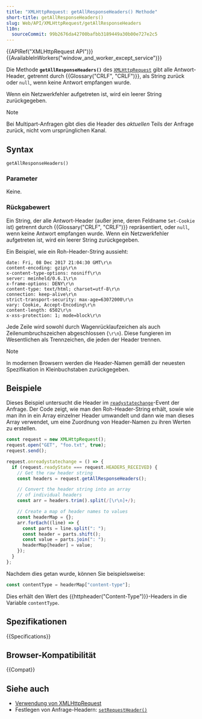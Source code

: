 ```yaml
---
title: "XMLHttpRequest: getAllResponseHeaders() Methode"
short-title: getAllResponseHeaders()
slug: Web/API/XMLHttpRequest/getAllResponseHeaders
l10n:
  sourceCommit: 99b2676da42700bafbb3189449a30b00e727e2c5
---
```


{{APIRef("XMLHttpRequest API")}} {{AvailableInWorkers("window_and_worker_except_service")}}

Die Methode **`getAllResponseHeaders()`** des [`XMLHttpRequest`](/de/docs/Web/API/XMLHttpRequest) gibt alle Antwort-Header, getrennt durch {{Glossary("CRLF", "CRLF")}}, als String zurück oder `null`, wenn keine Antwort empfangen wurde.

Wenn ein Netzwerkfehler aufgetreten ist, wird ein leerer String zurückgegeben.

> [!NOTE]
> Bei Multipart-Anfragen gibt dies die Header des _aktuellen_ Teils der Anfrage zurück, nicht vom ursprünglichen Kanal.

## Syntax

```js-nolint
getAllResponseHeaders()
```

### Parameter

Keine.

### Rückgabewert

Ein String, der alle Antwort-Header (außer jene, deren Feldname `Set-Cookie` ist) getrennt durch {{Glossary("CRLF", "CRLF")}} repräsentiert, oder `null`, wenn keine Antwort empfangen wurde. Wenn ein Netzwerkfehler aufgetreten ist, wird ein leerer String zurückgegeben.

Ein Beispiel, wie ein Roh-Header-String aussieht:

```http
date: Fri, 08 Dec 2017 21:04:30 GMT\r\n
content-encoding: gzip\r\n
x-content-type-options: nosniff\r\n
server: meinheld/0.6.1\r\n
x-frame-options: DENY\r\n
content-type: text/html; charset=utf-8\r\n
connection: keep-alive\r\n
strict-transport-security: max-age=63072000\r\n
vary: Cookie, Accept-Encoding\r\n
content-length: 6502\r\n
x-xss-protection: 1; mode=block\r\n
```

Jede Zeile wird sowohl durch Wagenrücklaufzeichen als auch Zeilenumbruchszeichen abgeschlossen (`\r\n`). Diese fungieren im Wesentlichen als Trennzeichen, die jeden der Header trennen.

> [!NOTE]
> In modernen Browsern werden die Header-Namen gemäß der neuesten Spezifikation in Kleinbuchstaben zurückgegeben.

## Beispiele

Dieses Beispiel untersucht die Header im [`readystatechange`](/de/docs/Web/API/XMLHttpRequest/readystatechange_event)-Event der Anfrage. Der Code zeigt, wie man den Roh-Header-String erhält, sowie wie man ihn in ein Array einzelner Header umwandelt und dann wie man dieses Array verwendet, um eine Zuordnung von Header-Namen zu ihren Werten zu erstellen.

```js
const request = new XMLHttpRequest();
request.open("GET", "foo.txt", true);
request.send();

request.onreadystatechange = () => {
  if (request.readyState === request.HEADERS_RECEIVED) {
    // Get the raw header string
    const headers = request.getAllResponseHeaders();

    // Convert the header string into an array
    // of individual headers
    const arr = headers.trim().split(/[\r\n]+/);

    // Create a map of header names to values
    const headerMap = {};
    arr.forEach((line) => {
      const parts = line.split(": ");
      const header = parts.shift();
      const value = parts.join(": ");
      headerMap[header] = value;
    });
  }
};
```

Nachdem dies getan wurde, können Sie beispielsweise:

```js
const contentType = headerMap["content-type"];
```

Dies erhält den Wert des {{httpheader("Content-Type")}}-Headers in die Variable `contentType`.

## Spezifikationen

{{Specifications}}

## Browser-Kompatibilität

{{Compat}}

## Siehe auch

- [Verwendung von XMLHttpRequest](/de/docs/Web/API/XMLHttpRequest_API/Using_XMLHttpRequest)
- Festlegen von Anfrage-Headern: [`setRequestHeader()`](/de/docs/Web/API/XMLHttpRequest/setRequestHeader)
